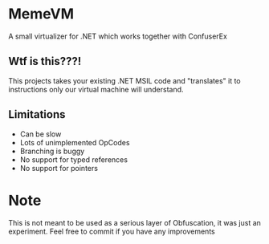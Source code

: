 # MemeVM
A small virtualizer for .NET which works together with ConfuserEx

## Wtf is this???!

This projects takes your existing .NET MSIL code and "translates" it to instructions only our virtual machine will understand.

## Limitations

- Can be slow
- Lots of unimplemented OpCodes
- Branching is buggy
- No support for typed references
- No support for pointers

# Note

This is not meant to be used as a serious layer of Obfuscation, it was just an experiment.
Feel free to commit if you have any improvements
